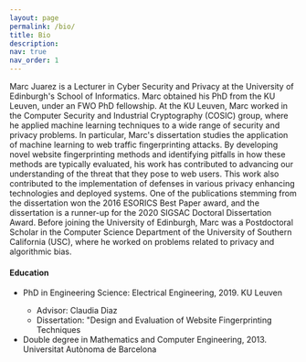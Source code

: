 ```yaml
---
layout: page
permalink: /bio/
title: Bio
description:
nav: true
nav_order: 1
---
```


Marc Juarez is a Lecturer in Cyber Security and Privacy at the University of Edinburgh's School of Informatics. Marc obtained his PhD from the KU Leuven, under an FWO PhD fellowship. At the KU Leuven, Marc worked in the Computer Security and Industrial Cryptography (COSIC) group, where he applied machine learning techniques to a wide range of security and privacy problems. In particular, Marc's dissertation studies the application of machine learning to web traffic fingerprinting attacks. By developing novel website fingerprinting methods and identifying pitfalls in how these methods are typically evaluated, his work has contributed to advancing our understanding of the threat that they pose to web users. This work also contributed to the implementation of defenses in various privacy enhancing technologies and deployed systems. One of the publications stemming from the dissertation won the 2016 ESORICS Best Paper award, and the dissertation is a runner-up for the 2020 SIGSAC Doctoral Dissertation Award. Before joining the University of Edinburgh, Marc was a Postdoctoral Scholar in the Computer Science Department of the University of Southern California (USC), where he worked on problems related to privacy and algorithmic bias.

#### Education
<ul>
    <li>PhD in Engineering Science: Electrical Engineering, 2019. KU Leuven</li>
    <ul>
        <li>Advisor: Claudia Diaz</li>
        <li>Dissertation: "Design and Evaluation of Website Fingerprinting Techniques</li>
    </ul>
    <li>Double degree in Mathematics and Computer Engineering, 2013. Universitat Autònoma de Barcelona</li>
</ul>
